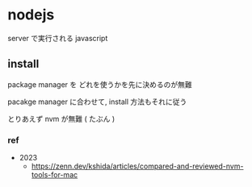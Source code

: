 
# nodejs

server で実行される javascript


## install

package manager を どれを使うかを先に決めるのが無難

pacakge manager に合わせて, install 方法もそれに従う

とりあえず nvm が無難 ( たぶん )


### ref

- 2023
  - https://zenn.dev/kshida/articles/compared-and-reviewed-nvm-tools-for-mac








